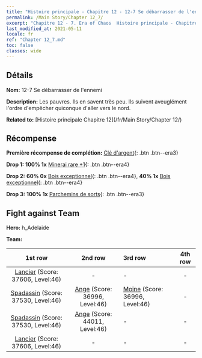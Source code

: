 ```yaml
---
title: "Histoire principale - Chapitre 12 - 12-7 Se débarrasser de l'ennemi"
permalink: /Main Story/Chapter 12_7/
excerpt: "Chapitre 12 - 7. Era of Chaos  Histoire principale - Chapitre 12_7. 12-7 Se débarrasser de l'ennemi"
last_modified_at: 2021-05-11
locale: fr
ref: "Chapter 12_7.md"
toc: false
classes: wide
---
```


## Détails

 **Nom:** 12-7 Se débarrasser de l'ennemi

 **Description:** Les pauvres. Ils en savent très peu. Ils suivent aveuglément l'ordre d'empêcher quiconque d'aller vers le nord.

 **Related to:** [Histoire principale Chapitre 12](/fr/Main Story/Chapter 12/)

## Récompense

 **Première récompense de complétion:** [Clé d'argent](/ItemsFR/con_693/){: .btn .btn--era3}

 **Drop 1:** **100% 1x** [Minerai rare +1](/ItemsFR/mat_40/){: .btn .btn--era4}

 **Drop 2:** **60% 0x** [Bois exceptionnel](/ItemsFR/mat_34/){: .btn .btn--era4}, **40% 1x** [Bois exceptionnel](/ItemsFR/mat_34/){: .btn .btn--era4}

 **Drop 3:** **100% 1x** [Parchemins de sorts](/ItemsFR/con_694/){: .btn .btn--era3}


## Fight against Team
 **Hero:** h_Adelaide

 **Team:**


  | 1st row | 2nd row | 3rd row | 4th row |
  |:----:|:----:|:----|:----:|
  | [Lancier](/fr/units/Pikeman/) (Score: 37606, Level:46)  | - | - | - |
  | [Spadassin](/fr/units/Swordsman/) (Score: 37530, Level:46)  | [Ange](/fr/units/Angel/) (Score: 36996, Level:46)  | [Moine](/fr/units/Monk/) (Score: 36996, Level:46)  | - |
  | [Spadassin](/fr/units/Swordsman/) (Score: 37530, Level:46)  | [Ange](/fr/units/Angel/) (Score: 44011, Level:46)  | - | - |
  | [Lancier](/fr/units/Pikeman/) (Score: 37606, Level:46)  | - | - | - |


